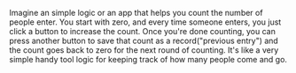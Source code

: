 Imagine an simple logic or an app that helps you count the number of people enter. You start with zero, and every time someone enters, you just click a button to increase the count. Once you're done counting, you can press another button to save that count as a record("previous entry") and the count goes back to zero for the next round of counting.  It's like a very simple handy tool logic for keeping track of how many people come and go. 






